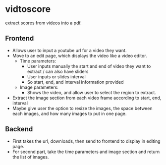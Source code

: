 # vidtoscore

extract scores from videos into a pdf.

## Frontend

- Allows user to input a youtube url for a video they want.
- Move to an edit page, which displays the video like a video editor.
  - Time parameters:
    - User inputs manually the start and end of video they want to extract / can also have sliders
    - User inputs or slides interval
    - So start, end, and interval information provided
  - Image parameters:
    - Shows the video, and allow user to select the region to extract.
- Extract the image section from each video frame according to start, end, interval
- Maybe give user the option to resize the images, the space between each images, and how many images to put in one page.

## Backend

- First takes the url, downloads, then send to frontend to display in editing page.
- For second part, take the time parameters and image section and return the list of images.
